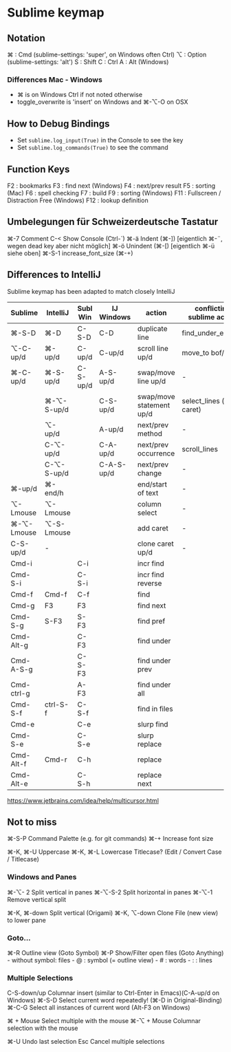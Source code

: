 Sublime keymap
==============

## Notation

⌘ : Cmd (sublime-settings: 'super', on Windows often Ctrl)
⌥ : Option (sublime-settings: 'alt')
S : Shift
C : Ctrl
A : Alt (Windows)

### Differences Mac - Windows

- ⌘ is on Windows Ctrl if not noted otherwise
- toggle_overwrite is 'insert' on Windows and ⌘-⌥-O on OSX


## How to Debug Bindings

- Set `sublime.log_input(True)` in the Console to see the key
- Set `sublime.log_commands(True)` to see the command


## Function Keys

F2  : bookmarks
F3  : find next (Windows)
F4  : next/prev result
F5  : sorting (Mac)
F6  : spell checking
F7  : build
F9  : sorting (Windows)
F11 : Fullscreen / Distraction Free (Windows)
F12 : lookup definition


## Umbelegungen für Schweizerdeutsche Tastatur

⌘-7     Comment
C-<     Show Console (Ctrl-`)
⌘-ä     Indent (⌘-])   [eigentlich ⌘-¨, wegen dead key aber nicht möglich]
⌘-ö     Unindent (⌘-[) [eigentlich ⌘-ü siehe oben]
⌘-S-1   increase_font_size (⌘-+)


## Differences to IntelliJ

Sublime keymap has been adapted to match closely IntelliJ

| Sublime    | IntelliJ   | Subl Win   | IJ Windows | action                   | conflicting sublime action  | resolution     |
| ---------- | ---------- | ---------- | ---------- | ------------------------ | --------------------------- | -------------- |
| ⌘-S-D      | ⌘-D        | C-S-D      | C-D        | duplicate line           | find_under_expand           | use IJ         |
| ⌥-C-up/d   | ⌘-up/d     | C-up/d     | C-up/d     | scroll line up/d         | move_to bof/eof             |                |
| ⌘-C-up/d   | ⌘-S-up/d   | C-S-up/d   | A-S-up/d   | swap/move line up/d      | -                           | use IJ         |
|            | ⌘-⌥-S-up/d |            | C-S-up/d   | swap/move statement up/d | select_lines (clone caret)  | clone caret    |
|            | ⌥-up/d     |            | A-up/d     | next/prev method         | -                           |                |
|            | C-⌥-up/d   |            | C-A-up/d   | next/prev occurrence     | scroll_lines                |                |
|            | C-⌥-S-up/d |            | C-A-S-up/d | next/prev change         | -                           |                |
| ⌘-up/d     | ⌘-end/h    |            |            | end/start of text        | -                           | use IJ         |
| ⌥-Lmouse   | ⌥-Lmouse   |            |            | column select            | -                           |                |
| ⌘-⌥-Lmouse | ⌥-S-Lmouse |            |            | add caret                | -                           | use IJ         |
| C-S-up/d   | -          |            |            | clone caret up/d         | -                           | use Sublime    |
| Cmd-i      |            | C-i        |            | incr find                |                             |                |
| Cmd-S-i    |            | C-S-i      |            | incr find reverse        |                             |                |
| Cmd-f      | Cmd-f      | C-f        |            | find                     |                             |                |
| Cmd-g      | F3         | F3         |            | find next                |                             |                |
| Cmd-S-g    | S-F3       | S-F3       |            | find pref                |                             |                |
| Cmd-Alt-g  |            | C-F3       |            | find under               |                             |                |
| Cmd-A-S-g  |            | C-S-F3     |            | find under prev          |                             |                |
| Cmd-ctrl-g |            | A-F3       |            | find under all           |                             |                |
| Cmd-S-f    | ctrl-S-f   | C-S-f      |            | find in files            |                             |                |
| Cmd-e      |            | C-e        |            | slurp find               |                             |                |
| Cmd-S-e    |            | C-S-e      |            | slurp replace            |                             |                |
| Cmd-Alt-f  | Cmd-r      | C-h        |            | replace                  |                             |                |
| Cmd-Alt-e  |            | C-S-h      |            | replace next             |                             |                |

https://www.jetbrains.com/idea/help/multicursor.html


## Not to miss

⌘-S-P   Command Palette (e.g. for git commands)
⌘-+     Increase font size

⌘-K, ⌘-U    Uppercase
⌘-K, ⌘-L    Lowercase
            Titlecase? (Edit / Convert Case / Titlecase)


### Windows and Panes

⌘-⌥-  2     Split vertical in panes
⌘-⌥-S-2     Split horizontal in panes
⌘-⌥-1       Remove vertical split

⌘-K, ⌘-down Split vertical (Origami)
⌘-K, ⌥-down Clone File (new view) to lower pane


### Goto...

⌘-R     Outline view (Goto Symbol)
⌘-P     Show/Filter open files (Goto Anything)
        - without symbol: files
        - @ : symbol (= outline view)
        - # : words
        - : : lines


### Multiple Selections

C-S-down/up  Columnar insert (similar to Ctrl-Enter in Emacs)(C-A-up/d on Windows)
⌘-S-D        Select current word repeatedly! (⌘-D in Original-Binding)
⌘-C-G        Select all instances of current word (Alt-F3 on Windows)

⌘ + Mouse    Select multiple with the mouse
⌘-⌥ + Mouse  Columnar selection with the mouse


⌘-U          Undo last selection
Esc          Cancel multiple selections
